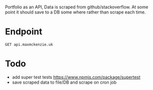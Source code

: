 Portfolio as an API, Data is scraped from github/stackoverflow. At some point it should save to a DB some where rather than scrape each time.

# Endpoint
`GET api.maxmckenzie.uk`

# Todo
- add super test tests https://www.npmjs.com/package/supertest
- save scraped data to file/DB and scrape on cron job

